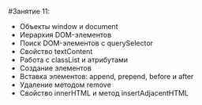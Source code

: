 #Занятие 11:

- Объекты window и document
- Иерархия DOM-элементов
- Поиск DOM-элементов с querySelector
- Свойство textContent
- Работа с classList и атрибутами
- Создание элементов
- Вставка элементов: append, prepend, before и after
- Удаление методом remove
- Свойство innerHTML и метод insertAdjacentHTML

